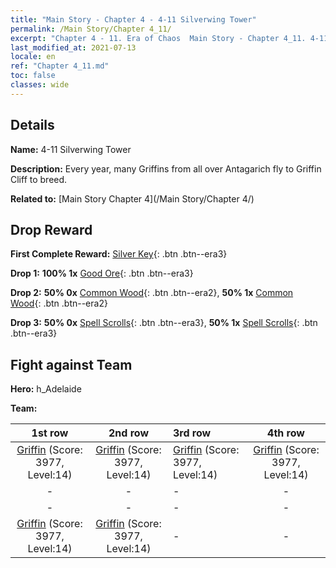 ```yaml
---
title: "Main Story - Chapter 4 - 4-11 Silverwing Tower"
permalink: /Main Story/Chapter 4_11/
excerpt: "Chapter 4 - 11. Era of Chaos  Main Story - Chapter 4_11. 4-11 Silverwing Tower"
last_modified_at: 2021-07-13
locale: en
ref: "Chapter 4_11.md"
toc: false
classes: wide
---
```


## Details

 **Name:** 4-11 Silverwing Tower

 **Description:** Every year, many Griffins from all over Antagarich fly to Griffin Cliff to breed.

 **Related to:** [Main Story Chapter 4](/Main Story/Chapter 4/)

## Drop Reward

 **First Complete Reward:** [Silver Key](/Items/con_693/){: .btn .btn--era3}

 **Drop 1:** **100% 1x** [Good Ore](/Items/mat_12/){: .btn .btn--era3}

 **Drop 2:** **50% 0x** [Common Wood](/Items/mat_7/){: .btn .btn--era2}, **50% 1x** [Common Wood](/Items/mat_7/){: .btn .btn--era2}

 **Drop 3:** **50% 0x** [Spell Scrolls](/Items/con_694/){: .btn .btn--era3}, **50% 1x** [Spell Scrolls](/Items/con_694/){: .btn .btn--era3}


## Fight against Team
 **Hero:** h_Adelaide

 **Team:**


  | 1st row | 2nd row | 3rd row | 4th row |
  |:----:|:----:|:----|:----:|
  | [Griffin](/units/Griffin/) (Score: 3977, Level:14)  | [Griffin](/units/Griffin/) (Score: 3977, Level:14)  | [Griffin](/units/Griffin/) (Score: 3977, Level:14)  | [Griffin](/units/Griffin/) (Score: 3977, Level:14)  |
  | - | - | - | - |
  | - | - | - | - |
  | [Griffin](/units/Griffin/) (Score: 3977, Level:14)  | [Griffin](/units/Griffin/) (Score: 3977, Level:14)  | - | - |


